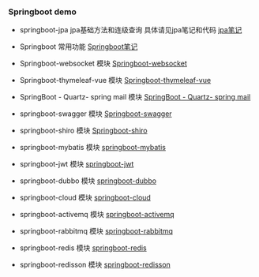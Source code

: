 ### Springboot demo
   - springboot-jpa jpa基础方法和连级查询 具体请见jpa笔记和代码
        [jpa笔记](https://github.com/mood321/springboot-demo/blob/master/springbootjpa/%E7%AC%94%E8%AE%B0.md)
      
   - Springboot 常用功能
        [Springboot笔记](https://github.com/mood321/springboot-demo/blob/master/springboot/%E7%AC%94%E8%AE%B0.md)
      
   - Springboot-websocket 模块
       [Springboot-websocket](https://github.com/mood321/springboot-demo/tree/master/springboot-websocket)
      
   - Springboot-thymeleaf-vue 模块
       [Springboot-thymeleaf-vue](https://github.com/mood321/springboot-demo/blob/master/springboot-thymeleaf-vue/%E7%AC%94%E8%AE%B0.md)
      
   - SpringBoot - Quartz- spring mail 模块
       [SpringBoot - Quartz- spring mail](https://github.com/mood321/springboot-demo/blob/master/springboot-quartz-mail/%E7%AC%94%E8%AE%B0.md)
      
   - springboot-swagger 模块
       [Springboot-swagger](https://github.com/mood321/springboot-demo/blob/master/springboot-swagger/%E7%AC%94%E8%AE%B0.md)
      
   - springboot-shiro 模块
       [Springboot-shiro](https://github.com/mood321/springboot-demo/blob/master/springboot-shiro/%E7%AC%94%E8%AE%B0.md)
      
   - springboot-mybatis 模块
       [springboot-mybatis](https://github.com/mood321/springboot-demo/blob/master/springboot-mybatis/%E7%AC%94%E8%AE%B0.md)
      
   - springboot-jwt 模块
       [springboot-jwt](https://github.com/mood321/springboot-demo/blob/master/springboot-jwt/%E7%AC%94%E8%AE%B0.md)
      
   - springboot-dubbo 模块
       [springboot-dubbo](https://github.com/mood321/springboot-demo/blob/master/springboot-dubbo/%E7%AC%94%E8%AE%B0.md)
      
   - springboot-cloud 模块
       [springboot-cloud](https://github.com/mood321/springboot-demo/blob/master/springboot-cloud/%E7%AC%94%E8%AE%B0.md)
      
   - springboot-activemq 模块
       [springboot-activemq](https://github.com/mood321/springboot-demo/blob/master/springboot-activemq/%E7%AC%94%E8%AE%B0.md)
      
   - springboot-rabbitmq 模块
       [springboot-rabbitmq](https://github.com/mood321/springboot-demo/blob/master/springboot-rabbitmq/%E7%AC%94%E8%AE%B0.md)
      
      
   - springboot-redis 模块
       [springboot-redis](https://github.com/mood321/springboot-demo/blob/master/springboot-redis/%E7%AC%94%E8%AE%B0.md)
   
   - springboot-redisson 模块
          [springboot-redisson](https://github.com/mood321/springboot-demo/blob/master/springboot-redisson/%E7%AC%94%E8%AE%B0.md)
     
    
    